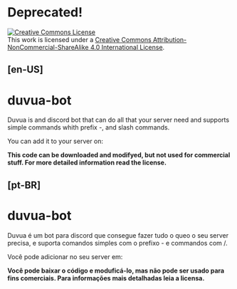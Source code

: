 <h1>Deprecated!</h1>

<a rel="license" href="http://creativecommons.org/licenses/by-nc-sa/4.0/"><img alt="Creative Commons License" style="border-width:0" src="https://i.creativecommons.org/l/by-nc-sa/4.0/88x31.png" /></a><br />This work is licensed under a <a rel="license" href="http://creativecommons.org/licenses/by-nc-sa/4.0/">Creative Commons Attribution-NonCommercial-ShareAlike 4.0 International License</a>.

<h2>[en-US]</h2>
<h1> duvua-bot </h1>
<p>Duvua is and discord bot that can do all that your server need and supports simple commands whith prefix -, and slash commands.</p>
<p>You can add it to your server on: </p>
<p><strong>This code can be downloaded and modifyed, but not used for commercial stuff. For more detailed information read the license.</strong></p>
<h2>[pt-BR]</h2>
<h1> duvua-bot </h1>
<p>Duvua é um bot para discord que consegue fazer tudo o queo o seu server precisa, e suporta comandos simples com o prefixo - e commandos com /.</p>
<p>Você pode adicionar no seu server em: </p>
<p><strong>Você pode baixar o código e moduficá-lo, mas não pode ser usado para fins comerciais. Para informações mais detalhadas leia a licensa.</strong></p>
